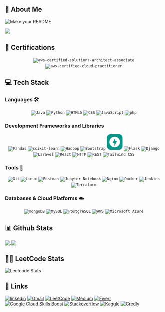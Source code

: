 
## 🚀 About Me
<p align=”center”>
	<img width="1834" alt="Make your README" src="https://github.com/user-attachments/assets/c9d2e7f2-5f59-478a-afa1-46a8d13bc506" alt=”my banner”>
</p>

![](https://komarev.com/ghpvc/?username=obiwan04kanobi&style=flat)

## 🏅 Certifications
<div align="center">
	<code><img width="130" height="130" alt="aws-certified-solutions-architect-associate" src="https://github.com/user-attachments/assets/c995028f-55b0-43d3-ad42-ed8ee773f6af" /></code>
	<code><img width="130" height="130" alt="aws-certified-cloud-practitioner" src="https://github.com/user-attachments/assets/2f9a3ac8-b240-4788-85cb-6944aca76918" /></code>
</div>


## 💻 Tech Stack

### Languages 🛠
<div align="center">
	<code><img height="50" src="https://user-images.githubusercontent.com/25181517/117201156-9a724800-adec-11eb-9a9d-3cd0f67da4bc.png" alt="Java" title="Java" /></code>
	<code><img height="50" src="https://user-images.githubusercontent.com/25181517/183423507-c056a6f9-1ba8-4312-a350-19bcbc5a8697.png" alt="Python" title="Python" /></code>
	<code><img height="50" src="https://user-images.githubusercontent.com/25181517/192158954-f88b5814-d510-4564-b285-dff7d6400dad.png" alt="HTML5" title="HTML5" /></code>
	<code><img height="50" src="https://user-images.githubusercontent.com/25181517/183898674-75a4a1b1-f960-4ea9-abcb-637170a00a75.png" alt="CSS" title="CSS" /></code>
	<code><img height="50" src="https://user-images.githubusercontent.com/25181517/117447155-6a868a00-af3d-11eb-9cfe-245df15c9f3f.png" alt="JavaScript" title="JavaScript" /></code>
	<code><img height="50" src="https://user-images.githubusercontent.com/25181517/183570228-6a040b9f-3ddf-47a2-a201-743121dac664.png" alt="php" title="php" /></code>
</div>

### Development Frameworks and Libraries 
<div align="center">
	<code><img height="50" src="https://github.com/marwin1991/profile-technology-icons/assets/76012086/24b02d77-2f28-43c7-b5d6-e15e3395851b" alt="Pandas" title="Pandas" /></code>
	<code><img height="50" src="https://skillicons.dev/icons?i=sklearn" alt="scikit-learn" title="scikit-learn" /></code>
	<code><img height="50" src="https://raw.githubusercontent.com/marwin1991/profile-technology-icons/refs/heads/main/icons/hadoop.png" alt="Hadoop" title="Hadoop" /></code>
	<code><img height="50" src="https://user-images.githubusercontent.com/25181517/183898054-b3d693d4-dafb-4808-a509-bab54cf5de34.png" alt="Bootstrap" title="Bootstrap" /></code>
	<code><img height="50" src="https://github.com/tandpfun/skill-icons/raw/main/icons/FastAPI.svg" alt="Fastapi" title="Fastapi" /></code>
	<code><img height="50" src="https://user-images.githubusercontent.com/25181517/183423775-2276e25d-d43d-4e58-890b-edbc88e915f7.png" alt="Flask" title="Flask" /></code>
 	<code><img height="50" src="https://github.com/marwin1991/profile-technology-icons/assets/62091613/9bf5650b-e534-4eae-8a26-8379d076f3b4" alt="Django" title="Django" /></code>
  	<code><img height="50" src="https://github.com/marwin1991/profile-technology-icons/assets/25181517/afcf1c98-544e-41fb-bf44-edba5e62809a" alt="Laravel" title="Laravel" /></code>
	<code><img height="50" src="https://raw.githubusercontent.com/marwin1991/profile-technology-icons/refs/heads/main/icons/react.png" alt="React" title="React" /></code>
    <code><img height="50" src="https://raw.githubusercontent.com/marwin1991/profile-technology-icons/refs/heads/main/icons/http.png" alt="HTTP" title="HTTP" /></code>
    <code><img height="50" src="https://raw.githubusercontent.com/marwin1991/profile-technology-icons/refs/heads/main/icons/rest.png" alt="REST" title="REST" /></code>
	<code><img height="50" src="https://raw.githubusercontent.com/marwin1991/profile-technology-icons/refs/heads/main/icons/tailwind_css.png" alt="Tailwind CSS" title="Tailwind CSS" /></code>
	
</div>

### Tools 🔨
<div align="center">
	<code><img height="50" src="https://user-images.githubusercontent.com/25181517/192108372-f71d70ac-7ae6-4c0d-8395-51d8870c2ef0.png" alt="Git" title="Git" /></code>
	<code><img height="50" src="https://raw.githubusercontent.com/marwin1991/profile-technology-icons/refs/heads/main/icons/linux.png" alt="Linux" title="Linux" /></code>
    <code><img height="50" src="https://user-images.githubusercontent.com/25181517/192109061-e138ca71-337c-4019-8d42-4792fdaa7128.png" alt="Postman" title="Postman" /></code>
	<code><img height="50" src="https://user-images.githubusercontent.com/25181517/183914128-3fc88b4a-4ac1-40e6-9443-9a30182379b7.png" alt="Jupyter Notebook" title="Jupyter Notebook" /></code>
	<code><img height="50" src="https://raw.githubusercontent.com/marwin1991/profile-technology-icons/refs/heads/main/icons/nginx.png" alt="Nginx" title="Nginx" /></code>
    <code><img height="50" src="https://user-images.githubusercontent.com/25181517/117207330-263ba280-adf4-11eb-9b97-0ac5b40bc3be.png" alt="Docker" title="Docker" /></code>
	<code><img height="50" src="https://user-images.githubusercontent.com/25181517/179090274-733373ef-3b59-4f28-9ecb-244bea700932.png" alt="Jenkins" title="Jenkins" /></code>
    <code><img height="50" src="https://raw.githubusercontent.com/marwin1991/profile-technology-icons/refs/heads/main/icons/terraform.png" alt="Terraform" title="Terraform" /></code>
	
</div>

### Databases & Cloud Platforms ☁️
<div align="center">
	<code><img height="50" src="https://user-images.githubusercontent.com/25181517/182884177-d48a8579-2cd0-447a-b9a6-ffc7cb02560e.png" alt="mongoDB" title="mongoDB" /></code>
	<code><img height="50" src="https://user-images.githubusercontent.com/25181517/183896128-ec99105a-ec1a-4d85-b08b-1aa1620b2046.png" alt="MySQL" title="MySQL" /></code>
	<code><img height="50" src="https://raw.githubusercontent.com/marwin1991/profile-technology-icons/refs/heads/main/icons/postgresql.png" alt="PostgreSQL" title="PostgreSQL" /></code>
	<code><img height="50" src="https://user-images.githubusercontent.com/25181517/183896132-54262f2e-6d98-41e3-8888-e40ab5a17326.png" alt="AWS" title="AWS" /></code>
	<code><img height="50" src="https://user-images.githubusercontent.com/25181517/183911544-95ad6ba7-09bf-4040-ac44-0adafedb9616.png" alt="Microsoft Azure" title="Microsoft Azure" /></code>
</div>


## 📊 Github Stats

<a href="https://github.com/obiwan04kanobi/github-readme-stats">
  <img height=180 align="center" src="https://obiwan-github-readme-stats.vercel.app/api?username=obiwan04kanobi&show_icons=true&include_all_commits=true&theme=jolly" />
</a>
<a href="https://github.com/obiwan04kanobi/convoychat">
  <img height=180 align="center" src="https://obiwan-github-readme-stats.vercel.app/api/top-langs/?username=obiwan04kanobi&layout=compact&langs_count=8&theme=jolly" />
</a>

<!--## 🧑‍💻 Hacktoberfest-->

<!--[![An image of @obiwan04kanobi's Holopin badges, which is a link to view their full Holopin profile](https://holopin.me/obiwan04kanobi)](https://holopin.io/@obiwan04kanobi)-->

## 🧑‍💻 LeetCode Stats
![Leetcode Stats](https://leetcard.jacoblin.cool/obiwan04kanobi)

## 🔗 Links
[![linkedin](https://img.shields.io/badge/LinkedIn-0077B5?style=for-the-badge&logo=linkedin&logoColor=white)](https://www.linkedin.com/in/mayank04pant/)
[![Gmail](https://img.shields.io/badge/Gmail-D14836?style=for-the-badge&logo=gmail&logoColor=white)](mailto:0221csds213@niet.co.in)
[![LeetCode](https://img.shields.io/badge/-LeetCode-FFA116?style=for-the-badge&logo=LeetCode&logoColor=black)](https://leetcode.com/obiwan04kanobi/)
[![Medium](https://img.shields.io/badge/Medium-12100E?style=for-the-badge&logo=medium&logoColor=white)](https://medium.com/@obiwan04kanobi)
[![Fiverr](https://img.shields.io/badge/fiverr-1DBF73?style=for-the-badge&logo=fiverr&logoColor=white)](https://www.fiverr.com/s/kLLd0qk)
[![Google Cloud Skills Boost](https://img.shields.io/badge/Google_Cloud-4285F4?style=for-the-badge&logo=google-cloud&logoColor=white)](https://www.cloudskillsboost.google/public_profiles/662629cd-1595-4afa-b95a-2316aa654c26)
[![Stackoverflow](https://img.shields.io/badge/Stack_Overflow-FE7A16?style=for-the-badge&logo=stack-overflow&logoColor=white)](https://stackoverflow.com/users/26691834/obiwankanobi)
[![Kaggle](https://img.shields.io/badge/Kaggle-20BEFF?style=for-the-badge&logo=Kaggle&logoColor=white)](https://www.kaggle.com/obiwankanobi)
[![Credly](https://img.shields.io/badge/Credly-FF6B00?style=for-the-badge&logo=credly&logoColor=white)](https://www.credly.com/users/mayank04pant/)

